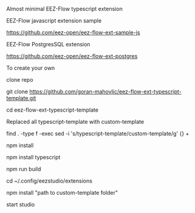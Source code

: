 Almost minimal EEZ-Flow typescript extension

EEZ-Flow javascript extension sample

https://github.com/eez-open/eez-flow-ext-sample-js

EEZ-Flow PostgresSQL extension

https://github.com/eez-open/eez-flow-ext-postgres

To create your own

clone repo 

git clone https://github.com/goran-mahovlic/eez-flow-ext-typescript-template.git

cd eez-flow-ext-typescript-template

Replaced all typescript-template with custom-template

find . -type f -exec sed -i 's/typescript-template/custom-template/g' {} +

npm install

npm install typescript

npm run build

cd ~/.config/eezstudio/extensions

npm install "path to custom-template folder"

start studio
